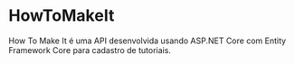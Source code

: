 # HowToMakeIt

How To Make It é uma API desenvolvida usando ASP.NET Core com Entity Framework Core para cadastro de tutoriais.
